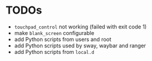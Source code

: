 # TODOs

* `touchpad_control` not working (failed with exit code 1)
* make `blank_screen` configurable
* add Python scripts from users and root
* add Python scripts used by sway, waybar and ranger
* add Python scripts from `local.d`
